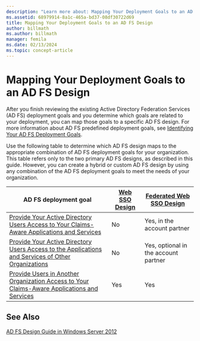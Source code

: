 ```yaml
---
description: "Learn more about: Mapping Your Deployment Goals to an AD FS Design"
ms.assetid: 68979914-8a1c-465a-bd37-08df30722d69
title: Mapping Your Deployment Goals to an AD FS Design
author: billmath
ms.author: billmath
manager: femila
ms.date: 02/13/2024
ms.topic: concept-article
---
```


# Mapping Your Deployment Goals to an AD FS Design


After you finish reviewing the existing Active Directory Federation Services \(AD FS\) deployment goals and you determine which goals are related to your deployment, you can map those goals to a specific AD FS design. For more information about AD FS predefined deployment goals, see [Identifying Your AD FS Deployment Goals](Identifying-Your-AD-FS-Deployment-Goals.md).

Use the following table to determine which AD FS design maps to the appropriate combination of AD FS deployment goals for your organization. This table refers only to the two primary AD FS designs, as described in this guide. However, you can create a hybrid or custom AD FS design by using any combination of the AD FS deployment goals to meet the needs of your organization.

|AD FS deployment goal|[Web SSO Design](Web-SSO-Design.md)|[Federated Web SSO Design](Federated-Web-SSO-Design.md)|
|---------------------------------------------------------------------------|----------------------------------------------------------------------------------|--------------------------------------------------------------------------------------------|
|[Provide Your Active Directory Users Access to Your Claims-Aware Applications and Services](Provide-Your-Active-Directory-Users-Access-to-Your-Claims-Aware-Applications-and-Services.md)|No|Yes, in the account partner|
|[Provide Your Active Directory Users Access to the Applications and Services of Other Organizations](Provide-Your-Active-Directory-Users-Access-to-the-Applications-and-Services-of-Other-Organizations.md)|No|Yes, optional in the account partner|
|[Provide Users in Another Organization Access to Your Claims-Aware Applications and Services](Provide-Users-in-Another-Organization-Access-to-Your-Claims-Aware-Applications-and-Services.md)|Yes|Yes|

## See Also
[AD FS Design Guide in Windows Server 2012](AD-FS-Design-Guide-in-Windows-Server-2012.md)


